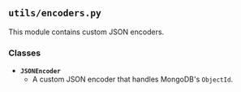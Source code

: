 ## `utils/encoders.py`

This module contains custom JSON encoders.

### Classes

- **`JSONEncoder`**
  - A custom JSON encoder that handles MongoDB's `ObjectId`.
